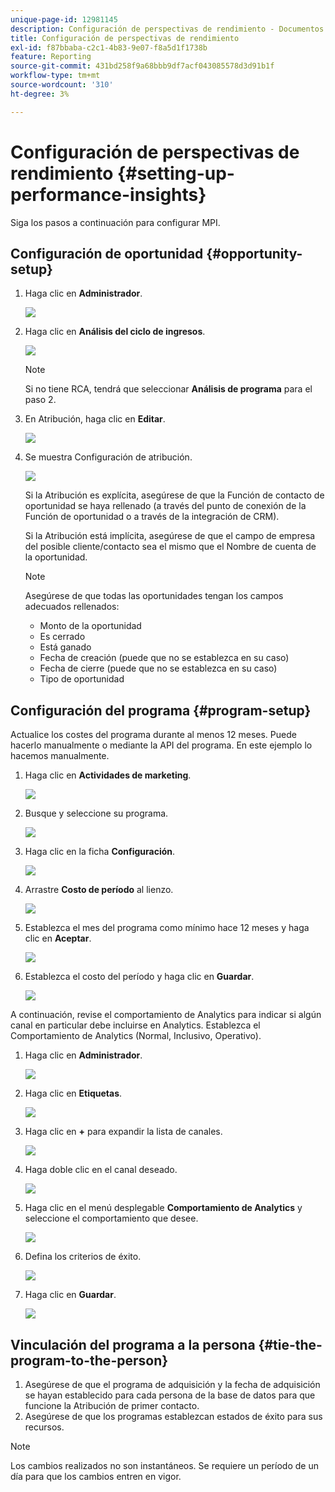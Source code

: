 ```yaml
---
unique-page-id: 12981145
description: Configuración de perspectivas de rendimiento - Documentos de Marketo - Documentación del producto
title: Configuración de perspectivas de rendimiento
exl-id: f87bbaba-c2c1-4b83-9e07-f8a5d1f1738b
feature: Reporting
source-git-commit: 431bd258f9a68bbb9df7acf043085578d3d91b1f
workflow-type: tm+mt
source-wordcount: '310'
ht-degree: 3%

---
```


# Configuración de perspectivas de rendimiento {#setting-up-performance-insights}

Siga los pasos a continuación para configurar MPI.

## Configuración de oportunidad {#opportunity-setup}

1. Haga clic en **Administrador**.

   ![](assets/admin.png)

1. Haga clic en **Análisis del ciclo de ingresos**.

   ![](assets/two-2.png)

   >[!NOTE]
   >
   >Si no tiene RCA, tendrá que seleccionar **Análisis de programa** para el paso 2.

1. En Atribución, haga clic en **Editar**.

   ![](assets/three-1.png)

1. Se muestra Configuración de atribución.

   ![](assets/four-2.png)

   Si la Atribución es explícita, asegúrese de que la Función de contacto de oportunidad se haya rellenado (a través del punto de conexión de la Función de oportunidad o a través de la integración de CRM).

   Si la Atribución está implícita, asegúrese de que el campo de empresa del posible cliente/contacto sea el mismo que el Nombre de cuenta de la oportunidad.

   >[!NOTE]
   >
   >Asegúrese de que todas las oportunidades tengan los campos adecuados rellenados:
   >
   >* Monto de la oportunidad
   >* Es cerrado
   >* Está ganado
   >* Fecha de creación (puede que no se establezca en su caso)
   >* Fecha de cierre (puede que no se establezca en su caso)
   >* Tipo de oportunidad

## Configuración del programa {#program-setup}

Actualice los costes del programa durante al menos 12 meses. Puede hacerlo manualmente o mediante la API del programa. En este ejemplo lo hacemos manualmente.

1. Haga clic en **Actividades de marketing**.

   ![](assets/ma.png)

1. Busque y seleccione su programa.

   ![](assets/select-program.png)

1. Haga clic en la ficha **Configuración**.

   ![](assets/setup-tab.png)

1. Arrastre **Costo de período** al lienzo.

   ![](assets/period-cost.png)

1. Establezca el mes del programa como mínimo hace 12 meses y haga clic en **Aceptar**.

   ![](assets/set-period.png)

1. Establezca el costo del período y haga clic en **Guardar**.

   ![](assets/set-cost.png)

A continuación, revise el comportamiento de Analytics para indicar si algún canal en particular debe incluirse en Analytics. Establezca el Comportamiento de Analytics (Normal, Inclusivo, Operativo).

1. Haga clic en **Administrador**.

   ![](assets/admin.png)

1. Haga clic en **Etiquetas**.

   ![](assets/tags.png)

1. Haga clic en **+** para expandir la lista de canales.

   ![](assets/channel.png)

1. Haga doble clic en el canal deseado.

   ![](assets/channel-click.png)

1. Haga clic en el menú desplegable **Comportamiento de Analytics** y seleccione el comportamiento que desee.

   ![](assets/edit-channel.png)

1. Defina los criterios de éxito.

   ![](assets/success.png)

1. Haga clic en **Guardar**.

   ![](assets/save.png)

## Vinculación del programa a la persona {#tie-the-program-to-the-person}

1. Asegúrese de que el programa de adquisición y la fecha de adquisición se hayan establecido para cada persona de la base de datos para que funcione la Atribución de primer contacto.
1. Asegúrese de que los programas establezcan estados de éxito para sus recursos.

>[!NOTE]
>
>Los cambios realizados no son instantáneos. Se requiere un período de un día para que los cambios entren en vigor.
